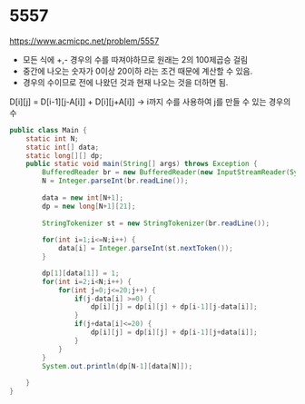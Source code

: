 # 5557

https://www.acmicpc.net/problem/5557

* 모든 식에 +,- 경우의 수를 따져야하므로 원래는 2의 100제곱승 걸림
* 중간에 나오는 숫자가 0이상 20이하 라는 조건 때문에 계산할 수 있음.
* 경우의 수이므로 전에 나왔던 것과 현재 나오는 것을 더하면 됨.

D[i][j] = D[i-1][j-A[i]] + D[i][j+A[i]]
-> i까지 수를 사용하여 j를 만들 수 있는 경우의 수

```java
public class Main {
	static int N;
	static int[] data;
	static long[][] dp;
	public static void main(String[] args) throws Exception {
		BufferedReader br = new BufferedReader(new InputStreamReader(System.in));
		N = Integer.parseInt(br.readLine());
		
		data = new int[N+1];
		dp = new long[N+1][21];
		
		StringTokenizer st = new StringTokenizer(br.readLine());
		
		for(int i=1;i<=N;i++) {
			data[i] = Integer.parseInt(st.nextToken());
		}

		dp[1][data[1]] = 1;
		for(int i=2;i<N;i++) {
			for(int j=0;j<=20;j++) {
				if(j-data[i] >=0) {
					dp[i][j] = dp[i][j] + dp[i-1][j-data[i]];
				}
				if(j+data[i]<=20) {
					dp[i][j] = dp[i][j] + dp[i-1][j+data[i]];
				}
			}
		}
		System.out.println(dp[N-1][data[N]]);
		
	}
}

```
